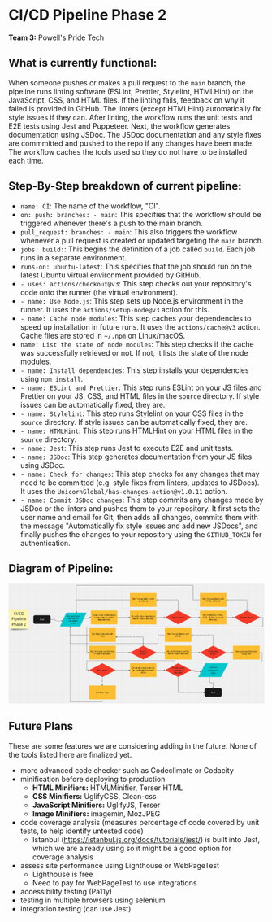 # CI/CD Pipeline Phase 2

**Team 3:** Powell's Pride Tech

## What is currently functional:

When someone pushes or makes a pull request to the `main` branch, the pipeline runs linting software (ESLint, Prettier, Stylelint, HTMLHint) on the JavaScript, CSS, and HTML files. If the linting fails, feedback on why it failed is provided in GitHub. The linters (except HTMLHint) automatically fix style issues if they can. After linting, the workflow runs the unit tests and E2E tests using Jest and Puppeteer. Next, the workflow generates documentation using JSDoc. The JSDoc documentation and any style fixes are commmitted and pushed to the repo if any changes have been made. The workflow caches the tools used so they do not have to be installed each time.

## Step-By-Step breakdown of current pipeline:

* `name: CI`: The name of the workflow, "CI".
* `on: push: branches: - main`: This specifies that the workflow should be triggered whenever there's a push to the main branch.
* `pull_request: branches: - main`: This also triggers the workflow whenever a pull request is created or updated targeting the `main` branch.
* `jobs: build:`: This begins the definition of a job called `build`. Each job runs in a separate environment.
* `runs-on: ubuntu-latest`: This specifies that the job should run on the latest Ubuntu virtual environment provided by GitHub.
* `- uses: actions/checkout@v3`: This step checks out your repository's code onto the runner (the virtual environment).
* `- name: Use Node.js`: This step sets up Node.js environment in the runner. It uses the `actions/setup-node@v3` action for this.
* `- name: Cache node modules`: This step caches your dependencies to speed up installation in future runs. It uses the `actions/cache@v3` action. Cache files are stored in `~/.npm` on Linux/macOS.
* `name: List the state of node modules`: This step checks if the cache was successfully retrieved or not. If not, it lists the state of the node modules.
* `- name: Install dependencies`: This step installs your dependencies using `npm install`.
* `- name: ESLint and Prettier`: This step runs ESLint on your JS files and Prettier on your JS, CSS, and HTML files in the `source` directory. If style issues can be automatically fixed, they are. 
* `- name: Stylelint`: This step runs Stylelint on your CSS files in the `source` directory. If style issues can be automatically fixed, they are.
* `- name: HTMLHint`: This step runs HTMLHint on your HTML files in the `source` directory.
* `- name: Jest`: This step runs Jest to execute E2E and unit tests.
* `- name: JSDoc`: This step generates documentation from your JS files using JSDoc.
* `- name: Check for changes`: This step checks for any changes that may need to be committed (e.g. style fixes from linters, updates to JSDocs). It uses the `UnicornGlobal/has-changes-action@v1.0.11` action.
* `- name: Commit JSDoc changes`: This step commits any changes made by JSDoc or the linters and pushes them to your repository. It first sets the user name and email for Git, then adds all changes, commits them with the message "Automatically fix style issues and add new JSDocs", and finally pushes the changes to your repository using the `GITHUB_TOKEN` for authentication.

## Diagram of Pipeline:

![](phase2.png)

## Future Plans

These are some features we are considering adding in the future. None of the tools listed here are finalized yet.

* more advanced code checker such as Codeclimate or Codacity
* minification before deploying to production
  * **HTML Minifiers:** HTMLMinifier, Terser HTML
  * **CSS Minifiers:** UglifyCSS, Clean-css
  * **JavaScript Minifiers:** UglifyJS, Terser
  * **Image Minifiers:** imagemin, MozJPEG
* code coverage analysis (measures percentage of code covered by unit tests, to help identify untested code)
  * Istanbul (https://istanbul.js.org/docs/tutorials/jest/) is built into Jest, which we are already using so it might be a good option for coverage analysis
* assess site performance using Lighthouse or WebPageTest
  * Lighthouse is free
  * Need to pay for WebPageTest to use integrations
* accessibility testing (Pa11y)
* testing in multiple browsers using selenium
* integration testing (can use Jest)
